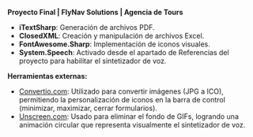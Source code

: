 **Proyecto Final | FlyNav Solutions | Agencia de Tours**


- **iTextSharp**: Generación de archivos PDF.
- **ClosedXML**: Creación y manipulación de archivos Excel.
- **FontAwesome.Sharp**: Implementación de iconos visuales.
- **System.Speech**: Activado desde el apartado de Referencias del proyecto para habilitar el sintetizador de voz.

**Herramientas externas:**
- [Convertio.com](https://convertio.co/es/): Utilizado para convertir imágenes (JPG a ICO), permitiendo la personalización de iconos en la barra de control (minimizar, maximizar, cerrar formularios).
- [Unscreen.com](https://www.unscreen.com/): Usado para eliminar el fondo de GIFs, logrando una animación circular que representa visualmente el sintetizador de voz.
